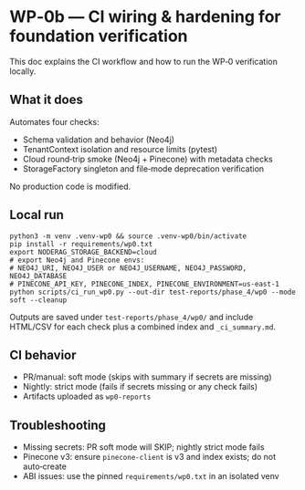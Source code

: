 # WP‑0b — CI wiring & hardening for foundation verification

This doc explains the CI workflow and how to run the WP‑0 verification locally.

## What it does

Automates four checks:
- Schema validation and behavior (Neo4j)
- TenantContext isolation and resource limits (pytest)
- Cloud round‑trip smoke (Neo4j + Pinecone) with metadata checks
- StorageFactory singleton and file‑mode deprecation verification

No production code is modified.

## Local run

```
python3 -m venv .venv-wp0 && source .venv-wp0/bin/activate
pip install -r requirements/wp0.txt
export NODERAG_STORAGE_BACKEND=cloud
# export Neo4j and Pinecone envs:
# NEO4J_URI, NEO4J_USER or NEO4J_USERNAME, NEO4J_PASSWORD, NEO4J_DATABASE
# PINECONE_API_KEY, PINECONE_INDEX, PINECONE_ENVIRONMENT=us-east-1
python scripts/ci_run_wp0.py --out-dir test-reports/phase_4/wp0 --mode soft --cleanup
```

Outputs are saved under `test-reports/phase_4/wp0/` and include HTML/CSV for each check plus a combined index and `_ci_summary.md`.

## CI behavior

- PR/manual: soft mode (skips with summary if secrets are missing)
- Nightly: strict mode (fails if secrets missing or any check fails)
- Artifacts uploaded as `wp0-reports`

## Troubleshooting

- Missing secrets: PR soft mode will SKIP; nightly strict mode fails
- Pinecone v3: ensure `pinecone-client` is v3 and index exists; do not auto‑create
- ABI issues: use the pinned `requirements/wp0.txt` in an isolated venv
